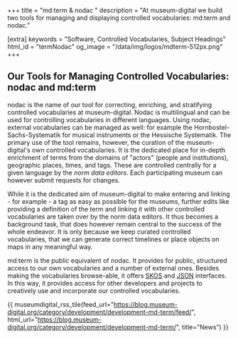 +++
title = "md:term & nodac "
description = "At museum-digital we build two tools for managing and displaying controlled vocabularies: md:term and nodac."

[extra]
keywords = "Software, Controlled Vocabularies, Subject Headings"
html_id = "termNodac"
og_image = "/data/img/logos/mdterm-512px.png"
+++

## Our Tools for Managing Controlled Vocabularies: nodac and md:term

nodac is the name of our tool for correcting, enriching, and stratifying controlled vocabularies at museum-digital. Nodac is multilingual and can be used for controlling vocabularies in different languages. Using nodac, external vocabularies can be managed as well: for example the Hornbostel-Sachs-Systematik for musical instruments or the Hessische Systematik. The primary use of the tool remains, however, the curation of the museum-digital's own controlled vocabularies. It is the dedicated place for in-depth enrichment of terms from the domains of "actors" (people and institutions), geographic places, times, and tags. These are controlled centrally for a given language by the _norm data editors_. Each participating museum can however submit requests for changes.

While it is the dedicated aim of museum-digital to make entering and linking - for example - a tag as easy as possible for the museums, further edits like providing a definition of the term and linking it with other controlled vocabularies are taken over by the norm data editors. It thus becomes a background task, that does however remain central to the success of the whole endeavor. It is only because we keep curated controlled vocabularies, that we can generate correct timelines or place objects on maps in any meaningful way.

md:term is the public equivalent of nodac. It provides for public, structured access to our own vocabularies and a number of external ones. Besides making the vocabularies browse-able, it offers [SKOS](https://en.wikipedia.org/wiki/Simple_Knowledge_Organization_System) and [JSON](https://de.wikipedia.org/wiki/JavaScript_Object_Notation) interfaces. In this way, it provides access for other developers and projects to creatively use and incorporate our controlled vocabularies.

{{ museumdigital_rss_tile(feed_url="https://blog.museum-digital.org/category/development/development-md-term/feed/",
    html_url="https://blog.museum-digital.org/category/development/development-md-term/",
    title="News") }}
